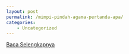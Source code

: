 ```yaml
---
layout: post
permalink: /mimpi-pindah-agama-pertanda-apa/
categories:
    - Uncategorized
---
```


[Baca Selengkapnya](/08)